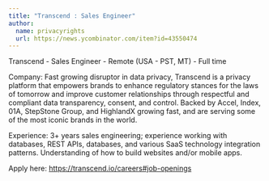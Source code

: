 ```yaml
---
title: "Transcend : Sales Engineer"
author:
  name: privacyrights
  url: https://news.ycombinator.com/item?id=43550474
---
```

Transcend - Sales Engineer - Remote (USA - PST, MT) - Full time

Company: Fast growing disruptor in data privacy, Transcend is a privacy platform that empowers brands to enhance regulatory stances for the laws of tomorrow and improve customer relationships through respectful and compliant data transparency, consent, and control. Backed by Accel, Index, 01A, StepStone Group, and HighlandX growing fast, and are serving some of the most iconic brands in the world.

Experience: 3+ years sales engineering; experience working with databases, REST APIs, databases, and various SaaS technology integration patterns. Understanding of how to build websites and&#x2F;or mobile apps.

Apply here: <a href="https:&#x2F;&#x2F;transcend.io&#x2F;careers#job-openings" rel="nofollow">https:&#x2F;&#x2F;transcend.io&#x2F;careers#job-openings</a>
<JobApplication />
